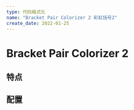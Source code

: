 ```yaml
---
type: 代码格式化
name: "Bracket Pair Colorizer 2 彩虹括号2"
create_date: 2022-01-25
---
```




# Bracket Pair Colorizer 2




## 特点


## 配置
